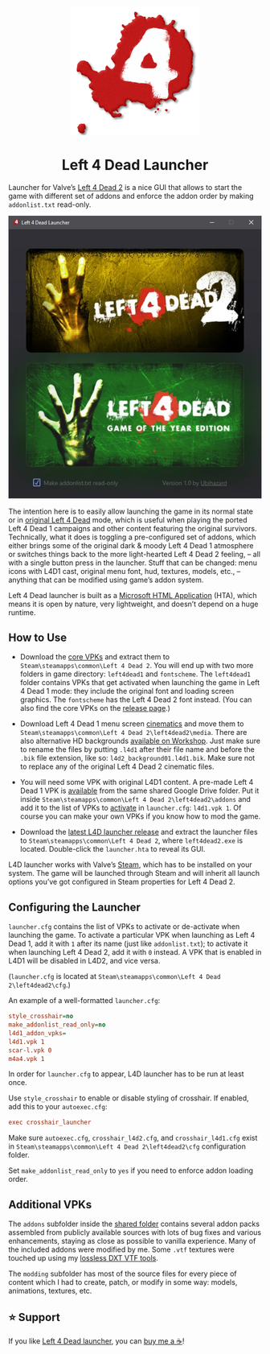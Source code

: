 <p align="center"><img alt="Left 4 Dead Launcher" src="launcher/icon.png"/></p>
<h1 align="center">Left 4 Dead Launcher</h1>

<!--
![Left 4 Dead Launcher](launcher/icon.png)

Left 4 Dead Launcher
====================
-->

Launcher for Valve’s [Left 4 Dead 2](https://store.steampowered.com/app/550) is a nice GUI that allows to start the game with different set of addons and enforce the addon order by making `addonlist.txt` read-only.

![Left 4 Dead Launcher](launcher/screenshot.webp "Left 4 Dead Launcher")

The intention here is to easily allow launching the game in its normal state or in [original Left 4 Dead](https://store.steampowered.com/app/500) mode, which is useful when playing the ported Left 4 Dead 1 campaigns and other content featuring the original survivors. Technically, what it does is toggling a pre-configured set of addons, which either brings some of the original dark & moody Left 4 Dead 1 atmosphere or switches things back to the more light-hearted Left 4 Dead 2 feeling, – all with a single button press in the launcher. Stuff that can be changed: menu icons with L4D1 cast, original menu font, hud, textures, models, etc., – anything that can be modified using game’s addon system.

Left 4 Dead launcher is built as a [Microsoft HTML Application](https://learn.microsoft.com/en-us/previous-versions/ms536496(v=vs.85)) (HTA), which means it is open by nature, very lightweight, and doesn’t depend on a huge runtime.

How to Use
----------

  * Download the [core VPKs](https://drive.google.com/drive/folders/19-pyWdOulIBfPqkBIr8szpqkNown9Ni3?usp=drive_link) and extract them to `Steam\steamapps\common\Left 4 Dead 2`. You will end up with two more folders in game directory: `left4dead1` and `fontscheme`. The `left4dead1` folder contains VPKs that get activated when launching the game in Left 4 Dead 1 mode: they include the original font and loading screen graphics. The `fontscheme` has the Left 4 Dead 2 font instead. (You can also find the core VPKs on the [release page](https://github.com/ubihazard/l4d-launcher/releases/tag/1.0).)

  * Download Left 4 Dead 1 menu screen [cinematics](https://github.com/ubihazard/l4d-launcher/releases/download/1.0/Videos.zip) and move them to `Steam\steamapps\common\Left 4 Dead 2\left4dead2\media`. There are also alternative HD backgrounds [available on Workshop](https://steamcommunity.com/sharedfiles/filedetails/?id=2490673505). Just make sure to rename the files by putting `.l4d1` after their file name and before the `.bik` file extension, like so: `l4d2_background01.l4d1.bik`. Make sure not to replace any of the original Left 4 Dead 2 cinematic files.

  * You will need some VPK with original L4D1 content. A pre-made Left 4 Dead 1 VPK is [available](https://drive.google.com/file/d/1Q_SMTXo11u4yBOmAJB_7BZtV8qQAchRV/view?usp=drive_link) from the same shared Google Drive folder. Put it inside `Steam\steamapps\common\Left 4 Dead 2\left4dead2\addons` and add it to the list of VPKs to [activate](https://github.com/ubihazard/l4d-launcher#configuring-the-launcher) in `launcher.cfg`: `l4d1.vpk 1`. Of course you can make your own VPKs if you know how to mod the game.

  * Download the [latest L4D launcher release](https://github.com/ubihazard/l4d-launcher/releases) and extract the launcher files to `Steam\steamapps\common\Left 4 Dead 2`, where `left4dead2.exe` is located. Double-click the `launcher.hta` to reveal its GUI.

L4D launcher works with Valve’s [Steam](https://store.steampowered.com/about/), which has to be installed on your system. The game will be launched through Steam and will inherit all launch options you’ve got configured in Steam properties for Left 4 Dead 2.

Configuring the Launcher
------------------------

`launcher.cfg` contains the list of VPKs to activate or de-activate when launching the game. To activate a particular VPK when launching as Left 4 Dead 1, add it with `1` after its name (just like `addonlist.txt`); to activate it when launching Left 4 Dead 2, add it with `0` instead. A VPK that is enabled in L4D1 will be disabled in L4D2, and vice versa.

(`launcher.cfg` is located at `Steam\steamapps\common\Left 4 Dead 2\left4dead2\cfg`.)

An example of a well-formatted `launcher.cfg`:

```ini
style_crosshair=no
make_addonlist_read_only=no
l4d1_addon_vpks=
l4d1.vpk 1
scar-l.vpk 0
m4a4.vpk 1
```

In order for `launcher.cfg` to appear, L4D launcher has to be run at least once.

Use `style_crosshair` to enable or disable styling of crosshair. If enabled, add this to your `autoexec.cfg`:

```ini
exec crosshair_launcher
```

Make sure `autoexec.cfg`, `crosshair_l4d2.cfg`, and `crosshair_l4d1.cfg` exist in `Steam\steamapps\common\Left 4 Dead 2\left4dead2\cfg` configuration folder.

Set `make_addonlist_read_only` to `yes` if you need to enforce addon loading order.

Additional VPKs
---------------

The `addons` subfolder inside the [shared folder](https://drive.google.com/drive/folders/19-pyWdOulIBfPqkBIr8szpqkNown9Ni3?usp=drive_link) contains several addon packs assembled from publicly available sources with lots of bug fixes and various enhancements, staying as close as possible to vanilla experience. Many of the included addons were modified by me. Some `.vtf` textures were touched up using my [lossless DXT VTF tools](https://github.com/ubihazard/vtf-tools).

The `modding` subfolder has most of the source files for every piece of content which I had to create, patch, or modify in some way: models, animations, textures, etc.

⭐ Support
---------

If you like [Left 4 Dead launcher](https://github.com/ubihazard/l4d-launcher), you can [buy me a ☕](https://www.buymeacoffee.com/ubihazard "Donate")!
